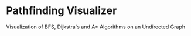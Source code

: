 # Pathfinding Visualizer
 Visualization of BFS, Dijkstra's and A* Algorithms on an Undirected Graph
